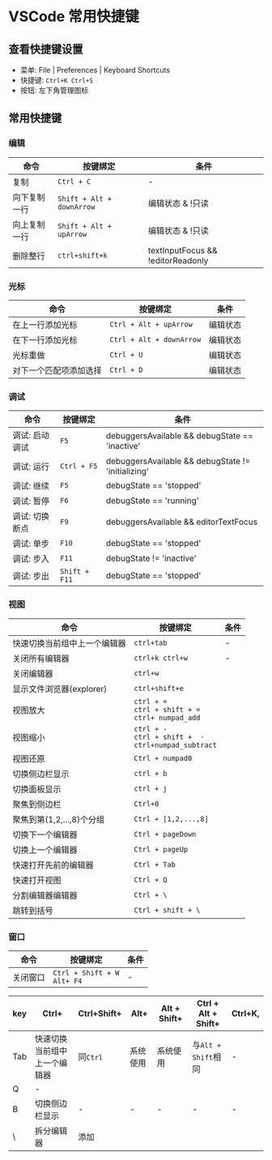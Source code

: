 # VSCode 常用快捷键

## 查看快捷键设置

- 菜单: File | Preferences | Keyboard Shortcuts
- 快捷键: `Ctrl+K Ctrl+S`
- 按钮: 左下角管理图标

## 常用快捷键

### 编辑

命令| 按键绑定 | 条件
-|-|-
复制 | `Ctrl + C` | -
向下复制一行 | `Shift + Alt + downArrow`  | 编辑状态 & !只读
向上复制一行 | `Shift + Alt + upArrow` | 编辑状态 & !只读
删除整行 | `ctrl+shift+k` | textInputFocus && !editorReadonly


### 光标

命令| 按键绑定 | 条件
-|-|-
在上一行添加光标 | `Ctrl + Alt + upArrow` | 编辑状态
在下一行添加光标 | `Ctrl + Alt + downArrow` | 编辑状态
光标重做 | `Ctrl + U` | 编辑状态
对下一个匹配项添加选择 | `Ctrl + D` | 编辑状态


### 调试

命令| 按键绑定 | 条件
-|-|-
调试: 启动调试 | `F5` | debuggersAvailable && debugState == 'inactive'
调试: 运行 | `Ctrl + F5` | debuggersAvailable && debugState != 'initializing'
调试: 继续 | `F5` | debugState == 'stopped'
调试: 暂停 | `F6` | debugState == 'running'
调试: 切换断点 | `F9` | debuggersAvailable && editorTextFocus
调试: 单步 | `F10` | debugState == 'stopped'    
调试: 步入 | `F11`| debugState != 'inactive'
调试: 步出 | `Shift + F11` | debugState == 'stopped'    

### 视图
命令| 按键绑定 | 条件
-|-|-
快速切换当前组中上一个编辑器 | `ctrl+tab` | -
关闭所有编辑器 | `ctrl+k ctrl+w` | -
关闭编辑器 | `ctrl+w`
显示文件浏览器(explorer)| `ctrl+shift+e`
视图放大 | `ctrl + =` <br> `ctrl + shift + =` <br> `ctrl+ numpad_add`
视图缩小 | `ctrl + -` <br> `ctrl + shift +  -` <br> `ctrl+numpad_subtract`
视图还原 | `Ctrl + numpad0`
切换侧边栏显示| `ctrl + b`
切换面板显示 | `ctrl + j`
聚焦到侧边栏 | `Ctrl+0`
聚焦到第(1,2,...,8)个分组 | `Ctrl + [1,2,...,8]`
切换下一个编辑器 | `Ctrl + pageDown`
切换上一个编辑器 | `Ctrl + pageUp`
快速打开先前的编辑器| `Ctrl + Tab`
快速打开视图| `Ctrl + Q`
分割编辑器编辑器 | `Ctrl + \`
跳转到括号 | `Ctrl + shift + \`


 


### 窗口

命令| 按键绑定 | 条件
-|-|-
关闭窗口 | `Ctrl + Shift + W` <br> `Alt+ F4` | -





 key | Ctrl+ | Ctrl+Shift+ | Alt+ | Alt + Shift+ | Ctrl + Alt + Shift+ | Ctrl+K, 
-|-|-|-|-|-|-
Tab | 快速切换当前组中上一个编辑器 | 同`Ctrl` | 系统使用 | 系统使用 | 与`Alt + Shift`相同 | -
Q | - |
B | 切换侧边栏显示 | - | - | - | - | -
\ | 拆分编辑器 | 添加


